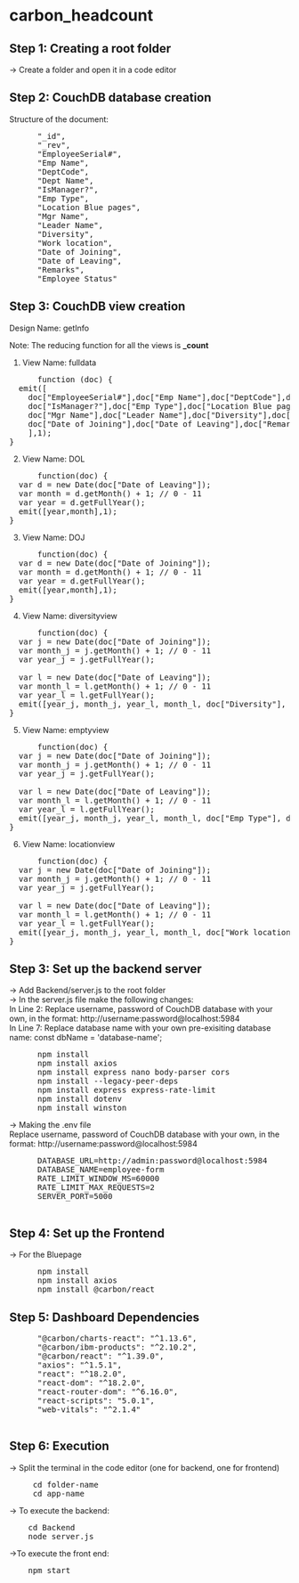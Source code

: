 # carbon_headcount

## Step 1: Creating a root folder
-> Create a folder and open it in a code editor

## Step 2: CouchDB database creation

Structure of the document:

<pre>
      "_id",
      "_rev",
      "EmployeeSerial#",
      "Emp Name",
      "DeptCode",
      "Dept Name",
      "IsManager?",
      "Emp Type",
      "Location Blue pages",
      "Mgr Name",
      "Leader Name",
      "Diversity",
      "Work location",
      "Date of Joining",
      "Date of Leaving",
      "Remarks",
      "Employee Status"
</pre>

## Step 3: CouchDB view creation

Design Name: getInfo

Note: The reducing function for all the views is **_count**

1. View Name: fulldata
<pre>
      function (doc) {
  emit([
    doc["EmployeeSerial#"],doc["Emp Name"],doc["DeptCode"],doc["Dept Name"],
    doc["IsManager?"],doc["Emp Type"],doc["Location Blue pages"],
    doc["Mgr Name"],doc["Leader Name"],doc["Diversity"],doc["Work location"],
    doc["Date of Joining"],doc["Date of Leaving"],doc["Remarks"],doc["Employee Status"]
    ],1);
}
</pre>

2. View Name: DOL
<pre>
      function(doc) {
  var d = new Date(doc["Date of Leaving"]);
  var month = d.getMonth() + 1; // 0 - 11
  var year = d.getFullYear();
  emit([year,month],1);
}
</pre>

3. View Name: DOJ
<pre>
      function(doc) {
  var d = new Date(doc["Date of Joining"]);
  var month = d.getMonth() + 1; // 0 - 11
  var year = d.getFullYear();
  emit([year,month],1);
}
</pre>

4. View Name:  diversityview
<pre>
      function(doc) {
  var j = new Date(doc["Date of Joining"]);
  var month_j = j.getMonth() + 1; // 0 - 11
  var year_j = j.getFullYear();
  
  var l = new Date(doc["Date of Leaving"]);
  var month_l = l.getMonth() + 1; // 0 - 11
  var year_l = l.getFullYear();
  emit([year_j, month_j, year_l, month_l, doc["Diversity"], doc["Leader Name"]],1);
}
</pre>

5. View Name: emptyview
<pre>
      function(doc) {
  var j = new Date(doc["Date of Joining"]);
  var month_j = j.getMonth() + 1; // 0 - 11
  var year_j = j.getFullYear();
  
  var l = new Date(doc["Date of Leaving"]);
  var month_l = l.getMonth() + 1; // 0 - 11
  var year_l = l.getFullYear();
  emit([year_j, month_j, year_l, month_l, doc["Emp Type"], doc["Leader Name"]],1);
}
</pre>

6. View Name: locationview
<pre>
      function(doc) {
  var j = new Date(doc["Date of Joining"]);
  var month_j = j.getMonth() + 1; // 0 - 11
  var year_j = j.getFullYear();
  
  var l = new Date(doc["Date of Leaving"]);
  var month_l = l.getMonth() + 1; // 0 - 11
  var year_l = l.getFullYear();
  emit([year_j, month_j, year_l, month_l, doc["Work location"], doc["Leader Name"]],1);
}
</pre>
## Step 3: Set up the backend server
-> Add Backend/server.js to the root folder<br>
-> In the server.js file make the following changes:<br>
In Line 2: Replace username, password of CouchDB database with your own, in the format: http://username:password@localhost:5984 <br>
In Line 7: Replace database name with your own pre-exisiting database name: const dbName = 'database-name'; <br>

<pre>
      npm install
      npm install axios
      npm install express nano body-parser cors
      npm install --legacy-peer-deps
      npm install express express-rate-limit
      npm install dotenv
      npm install winston  
</pre>

-> Making the .env file<br>
Replace username, password of CouchDB database with your own, in the format: http://username:password@localhost:5984 <br>
<pre>
      DATABASE_URL=http://admin:password@localhost:5984
      DATABASE_NAME=employee-form
      RATE_LIMIT_WINDOW_MS=60000
      RATE_LIMIT_MAX_REQUESTS=2
      SERVER_PORT=5000

</pre>

## Step 4: Set up the Frontend
-> For the Bluepage
<pre>
      npm install
      npm install axios
      npm install @carbon/react
</pre>


## Step 5: Dashboard Dependencies
<pre>
      "@carbon/charts-react": "^1.13.6",
      "@carbon/ibm-products": "^2.10.2",
      "@carbon/react": "^1.39.0",
      "axios": "^1.5.1",
      "react": "^18.2.0",
      "react-dom": "^18.2.0",
      "react-router-dom": "^6.16.0",
      "react-scripts": "5.0.1",
      "web-vitals": "^2.1.4"

</pre>

## Step 6: Execution
-> Split the terminal in the code editor (one for backend, one for frontend) 
<pre>
     cd folder-name
     cd app-name
</pre>
-> To execute the backend:
<pre>
    cd Backend
    node server.js
</pre>
->To execute the front end: 
<pre>
    npm start
</pre>

